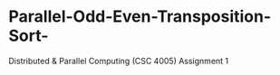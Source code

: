 # Parallel-Odd-Even-Transposition-Sort-
Distributed &amp; Parallel Computing (CSC 4005) Assignment 1
